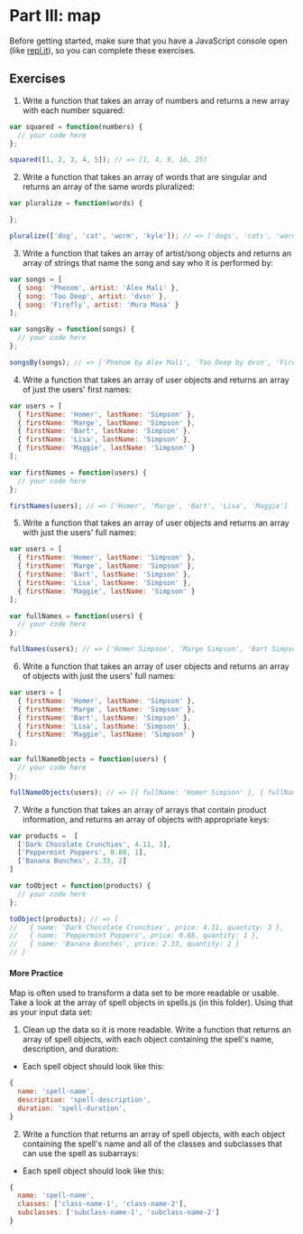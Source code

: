 # Part III: map

Before getting started, make sure that you have a JavaScript console open (like <a href="http://www.repl.it/languages/javascript" target="_blank">repl.it</a>), so you can complete these exercises.

## Exercises

1. Write a function that takes an array of numbers and returns a new array with each number squared:

```js
var squared = function(numbers) {
  // your code here
};

squared([1, 2, 3, 4, 5]); // => [1, 4, 9, 16, 25]
```

2. Write a function that takes an array of words that are singular and returns an array of the same words pluralized:

```js
var pluralize = function(words) {

};

pluralize(['dog', 'cat', 'worm', 'kyle']); // => ['dogs', 'cats', 'worms', 'kyles']
```

3. Write a function that takes an array of artist/song objects and returns an array of strings that name the song and say who it is performed by:

```js
var songs = [
  { song: 'Phenom', artist: 'Alex Mali' },
  { song: 'Too Deep', artist: 'dvsn' },
  { song: 'Firefly', artist: 'Mura Masa' }
];

var songsBy = function(songs) {
  // your code here
};

songsBy(songs); // => ['Phenom by Alex Mali', 'Too Deep by dvsn', 'Firefly by Mura Masa']
```


4. Write a function that takes an array of user objects and returns an array of just the users' first names:

```js
var users = [
  { firstName: 'Homer', lastName: 'Simpson' },
  { firstName: 'Marge', lastName: 'Simpson' },
  { firstName: 'Bart', lastName: 'Simpson' },
  { firstName: 'Lisa', lastName: 'Simpson' },
  { firstName: 'Maggie', lastName: 'Simpson' }
];

var firstNames = function(users) {
  // your code here
};

firstNames(users); // => ['Homer', 'Marge', 'Bart', 'Lisa', 'Maggie']
```

5. Write a function that takes an array of user objects and returns an array with just the users' full names:

```js
var users = [
  { firstName: 'Homer', lastName: 'Simpson' },
  { firstName: 'Marge', lastName: 'Simpson' },
  { firstName: 'Bart', lastName: 'Simpson' },
  { firstName: 'Lisa', lastName: 'Simpson' },
  { firstName: 'Maggie', lastName: 'Simpson' }
];

var fullNames = function(users) {
  // your code here
};

fullNames(users); // => ['Homer Simpson', 'Marge Simpson', 'Bart Simpson', 'Lisa Simpson', 'Maggie Simpson']
```

6. Write a function that takes an array of user objects and returns an array of objects with just the users' full names:

```js
var users = [
  { firstName: 'Homer', lastName: 'Simpson' },
  { firstName: 'Marge', lastName: 'Simpson' },
  { firstName: 'Bart', lastName: 'Simpson' },
  { firstName: 'Lisa', lastName: 'Simpson' },
  { firstName: 'Maggie', lastName: 'Simpson' }
];

var fullNameObjects = function(users) {
  // your code here
};

fullNameObjects(users); // => [{ fullName: 'Homer Simpson' }, { fullName: 'Marge Simpson' }, { fullName: 'Bart Simpson' }, { fullName: 'Lisa Simpson' }, { fullName: 'Maggie Simpson' }]
```

7. Write a function that takes an array of arrays that contain product information, and returns an array of objects with appropriate keys:

```js
var products =  [
  ['Dark Chocolate Crunchies', 4.11, 3],
  ['Peppermint Poppers', 0.88, 1],
  ['Banana Bunches', 2.33, 2]
]

var toObject = function(products) {
  // your code here
};

toObject(products); // => [
//   { name: 'Dark Chocolate Crunchies', price: 4.11, quantity: 3 },
//   { name: 'Peppermint Poppers', price: 0.88, quantity: 1 },
//   { name: 'Banana Bunches', price: 2.33, quantity: 2 }
// ]
```

#### More Practice

Map is often used to transform a data set to be more readable or usable. Take a look at the array of spell objects in spells.js (in this folder). Using that as your input data set:

1. Clean up the data so it is more readable. Write a function that returns an array of spell objects, with each object containing the spell's name, description, and duration:
* Each spell object should look like this:
```js
{
  name: 'spell-name',
  description: 'spell-description',
  duration: 'spell-duration',
}
```

2. Write a function that returns an array of spell objects, with each object containing the spell's name and all of the classes and subclasses that can use the spell as subarrays:
* Each spell object should look like this:
```js
{
  name: 'spell-name',
  classes: ['class-name-1', 'class-name-2'],
  subclasses: ['subclass-name-1', 'subclass-name-2']
}
```
